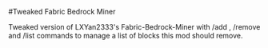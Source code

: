 #Tweaked Fabric Bedrock Miner

Tweaked version of LXYan2333's Fabric-Bedrock-Miner with /add <BlockState>, /remove <BlockState> and /list commands to manage a list of blocks this mod should remove.